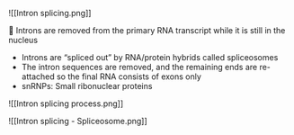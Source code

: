 
![[Intron splicing.png]]


 Introns are removed from the primary RNA transcript while it is still in the nucleus
- Introns are “spliced out” by RNA/protein hybrids called spliceosomes
- The intron sequences are removed, and the remaining ends are re- attached so the final RNA consists of exons only
- snRNPs: Small ribonuclear proteins

![[Intron splicing process.png]]

![[Intron splicing - Spliceosome.png]]